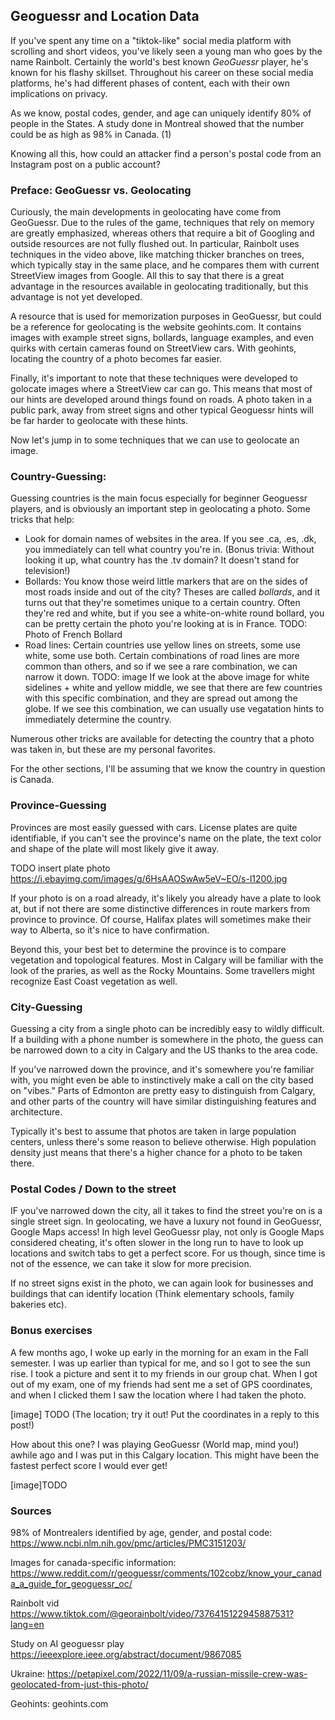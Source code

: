 ## Geoguessr and Location Data

If you've spent any time on a "tiktok-like" social media platform with scrolling and short videos, you've likely seen a young man who goes by the name Rainbolt. Certainly the world's best known *GeoGuessr* player, he's known for his flashy skillset. Throughout his career on these social media platforms, he's had different phases of content, each with their own implications on privacy.

As we know, postal codes, gender, and age can uniquely identify 80% of people in the States. A study done in Montreal showed that the number could be as high as 98% in Canada. (1)

Knowing all this, how could an attacker find a person's postal code from an Instagram post on a public account?

### Preface: GeoGuessr vs. Geolocating

Curiously, the main developments in geolocating have come from GeoGuessr. Due to the rules of the game, techniques that rely on memory are greatly emphasized, whereas others that require a bit of Googling and outside resources are not fully flushed out. In particular, Rainbolt uses techniques in the video above, like matching thicker branches on trees, which typically stay in the same place, and he compares them with current StreetView images from Google. All this to say that there is a great advantage in the resources available in geolocating traditionally, but this advantage is not yet developed.

A resource that is used for memorization purposes in GeoGuessr, but could be a reference for geolocating is the website geohints.com. It contains images with example street signs, bollards, language examples, and even quirks with certain cameras found on StreetView cars. With geohints, locating the country of a photo becomes far easier.

Finally, it's important to note that these techniques were developed to golocate images where a StreetView car can go. This means that most of our hints are developed around things found on roads. A photo taken in a public park, away from street signs and other typical Geoguessr hints will be far harder to geolocate with these hints.

Now let's jump in to some techniques that we can use to geolocate an image.

### Country-Guessing: 

Guessing countries is the main focus especially for beginner Geoguessr players, and is obviously an important step in geolocating a photo. Some tricks that help:

- Look for domain names of websites in the area. If you see .ca, .es, .dk, you immediately can tell what country you're in. (Bonus trivia: Without looking it up, what country has the .tv domain? It doesn't stand for television!)
- Bollards: You know those weird little markers that are on the sides of most roads inside and out of the city? Theses are called *bollards*, and it turns out that they're sometimes unique to a certain country. Often they're red and white, but if you see a white-on-white round bollard, you can be pretty certain the photo you're looking at is in France. TODO: Photo of French Bollard
- Road lines: Certain countries use yellow lines on streets, some use white, some use both. Certain combinations of road lines are more common than others, and so if we see a rare combination, we can narrow it down.
TODO: image
If we look at the above image for white sidelines + white and yellow middle, we see that there are few countries with this specific combination, and they are spread out among the globe. If we see this combination, we can usually use vegatation hints to immediately determine the country.

Numerous other tricks are available for detecting the country that a photo was taken in, but these are my personal favorites.

For the other sections, I'll be assuming that we know the country in question is Canada.

### Province-Guessing

Provinces are most easily guessed with cars. License plates are quite identifiable, if you can't see the province's name on the plate, the text color and shape of the plate will most likely give it away.

TODO insert plate photo 
https://i.ebayimg.com/images/g/6HsAAOSwAw5eV~EO/s-l1200.jpg

If your photo is on a road already, it's likely you already have a plate to look at,
but if not there are some distinctive differences in route markers from province to province. Of course, Halifax plates will sometimes make their way to Alberta, so it's nice to have confirmation. 

Beyond this, your best bet to determine the province is to compare vegetation and topological features. Most in Calgary will be familiar with the look of the praries, as well as the Rocky Mountains. Some travellers might recognize East Coast vegetation as well.

### City-Guessing

Guessing a city from a single photo can be incredibly easy to wildly difficult. If a building with a phone number is somewhere in the photo, the guess can be narrowed down to a city in Calgary and the US thanks to the area code. 

If you've narrowed down the province, and it's somewhere you're familiar with, you might even be able to instinctively make a call on the city based on "vibes." Parts of Edmonton are pretty easy to distinguish from Calgary, and other parts of the country will have similar distinguishing features and architecture.

Typically it's best to assume that photos are taken in large population centers, unless there's some reason to believe otherwise. High population density just means that there's a higher chance for a photo to be taken there. 

### Postal Codes / Down to the street

IF you've narrowed down the city, all it takes to find the street you're on is a single street sign. In geolocating, we have a luxury not found in GeoGuessr, Google Maps access! In high level GeoGuessr play, not only is Google Maps considered cheating, it's often slower in the long run to have to look up locations and switch tabs to get a perfect score. For us though, since time is not of the essence, we can take it slow for more precision.

If no street signs exist in the photo, we can again look for businesses and buildings that can identify location (Think elementary schools, family bakeries etc).

### Bonus exercises
A few months ago, I woke up early in the morning for an exam in the Fall semester. I was up earlier than typical for me, and so I got to see the sun rise. I took a picture and sent it to my friends in our group chat. When I got out of my exam, one of my friends had sent me a set of  GPS coordinates, and when I clicked them I saw the location where I had taken the photo.

[image] TODO
(The location; try it out! Put the coordinates in a reply to this post!)

How about this one? I was playing GeoGuessr (World map, mind you!) awhile ago and I was put in this Calgary location. This might have been the fastest perfect score I would ever get!

[image]TODO

### Sources
98% of Montrealers identified by age, gender, and postal code:
https://www.ncbi.nlm.nih.gov/pmc/articles/PMC3151203/

Images for canada-specific information:
https://www.reddit.com/r/geoguessr/comments/102cobz/know_your_canada_a_guide_for_geoguessr_oc/

Rainbolt vid
https://www.tiktok.com/@georainbolt/video/7376415122945887531?lang=en

Study on AI geoguessr play
https://ieeexplore.ieee.org/abstract/document/9867085

Ukraine:
https://petapixel.com/2022/11/09/a-russian-missile-crew-was-geolocated-from-just-this-photo/

Geohints:
geohints.com
